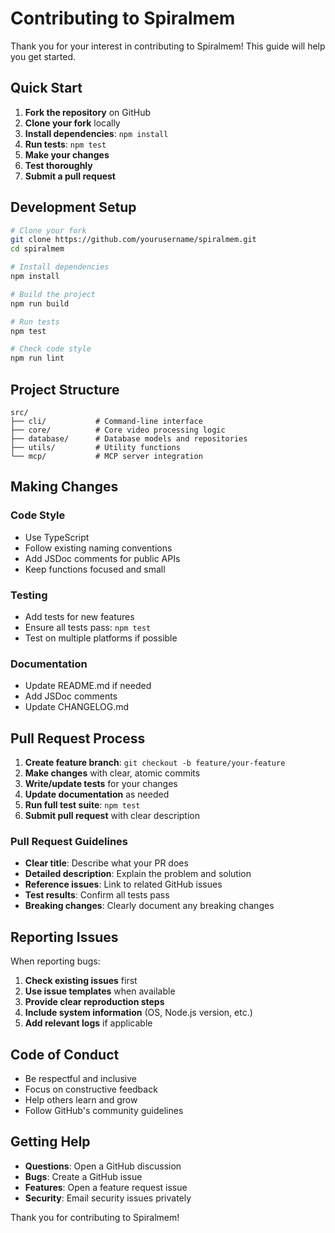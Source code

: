 # Contributing to Spiralmem

Thank you for your interest in contributing to Spiralmem! This guide will help you get started.

## Quick Start

1. **Fork the repository** on GitHub
2. **Clone your fork** locally
3. **Install dependencies**: `npm install`
4. **Run tests**: `npm test`
5. **Make your changes**
6. **Test thoroughly**
7. **Submit a pull request**

## Development Setup

```bash
# Clone your fork
git clone https://github.com/yourusername/spiralmem.git
cd spiralmem

# Install dependencies
npm install

# Build the project
npm run build

# Run tests
npm test

# Check code style
npm run lint
```

## Project Structure

```
src/
├── cli/           # Command-line interface
├── core/          # Core video processing logic
├── database/      # Database models and repositories
├── utils/         # Utility functions
└── mcp/           # MCP server integration
```

## Making Changes

### Code Style
- Use TypeScript
- Follow existing naming conventions
- Add JSDoc comments for public APIs
- Keep functions focused and small

### Testing
- Add tests for new features
- Ensure all tests pass: `npm test`
- Test on multiple platforms if possible

### Documentation
- Update README.md if needed
- Add JSDoc comments
- Update CHANGELOG.md

## Pull Request Process

1. **Create feature branch**: `git checkout -b feature/your-feature`
2. **Make changes** with clear, atomic commits
3. **Write/update tests** for your changes
4. **Update documentation** as needed
5. **Run full test suite**: `npm test`
6. **Submit pull request** with clear description

### Pull Request Guidelines

- **Clear title**: Describe what your PR does
- **Detailed description**: Explain the problem and solution
- **Reference issues**: Link to related GitHub issues
- **Test results**: Confirm all tests pass
- **Breaking changes**: Clearly document any breaking changes

## Reporting Issues

When reporting bugs:

1. **Check existing issues** first
2. **Use issue templates** when available
3. **Provide clear reproduction steps**
4. **Include system information** (OS, Node.js version, etc.)
5. **Add relevant logs** if applicable

## Code of Conduct

- Be respectful and inclusive
- Focus on constructive feedback
- Help others learn and grow
- Follow GitHub's community guidelines

## Getting Help

- **Questions**: Open a GitHub discussion
- **Bugs**: Create a GitHub issue
- **Features**: Open a feature request issue
- **Security**: Email security issues privately

Thank you for contributing to Spiralmem!